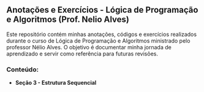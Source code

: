 ## Anotações e Exercícios - Lógica de Programação e Algoritmos (Prof. Nelio Alves)

Este repositório contém minhas anotações, códigos e exercícios realizados durante o curso de Lógica de Programação e Algoritmos ministrado pelo professor Nélio Alves. O objetivo é documentar minha jornada de aprendizado e servir como referência para futuras revisões.

### Conteúdo:

* **Seção 3 - Estrutura Sequencial**
